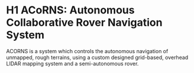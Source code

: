 # H1 ACoRNS: Autonomous Collaborative Rover Navigation System
ACORNS is a system which controls the autonomous navigation of unmapped, rough terrains, using a custom designed grid-based, overhead LIDAR mapping system and a semi-autonomous rover.
